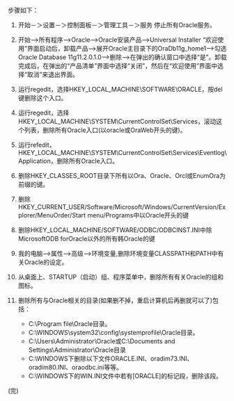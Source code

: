 
步骤如下：

1. 开始－＞设置－＞控制面板－＞管理工具－＞服务 停止所有Oracle服务。

2. 开始–>所有程序–>Oracle–>Oracle安装产品–>Universal Installer 
“欢迎使用”界面启动后，卸载产品–>展开Oracle主目录下的OraDb11g_home1–>勾选Oracle Database 11g11.2.0.1.0–>删除–>在弹出的确认窗口中选择“是”。卸载完成后，在弹出的“产品清单”界面中选择“关闭”，然后在“欢迎使用”界面中选择“取消”来退出界面。

3. 运行regedit，选择HKEY_LOCAL_MACHINE\SOFTWARE\ORACLE，按del键删除这个入口。

4. 运行regedit，选择HKEY_LOCAL_MACHINE\SYSTEM\CurrentControlSet\Services，滚动这个列表，删除所有Oracle入口(以oracle或OraWeb开头的键)。

5. 运行refedit，HKEY_LOCAL_MACHINE\SYSTEM\CurrentControlSet\Services\Eventlog\Application，删除所有Oracle入口。

6. 删除HKEY_CLASSES_ROOT目录下所有以Ora、Oracle、Orcl或EnumOra为前缀的键。

7. 删除HKEY_CURRENT_USER/Software/Microsoft/Windows/CurrentVersion/Explorer/MenuOrder/Start menu/Programs中以Oracle开头的键

8. 删除HKEY_LOCAL_MACHINE/SOFTWARE/ODBC/ODBCINST.INI中除MicrosoftODB forOracle以外的所有韩Oracle的键

9. 我的电脑-->属性-->高级-->环境变量,删除环境变量CLASSPATH和PATH中有关Oracle的设定。

10. 从桌面上、STARTUP（启动）组、程序菜单中，删除所有有关Oracle的组和图标。

11. 删除所有与Oracle相关的目录(如果删不掉，重启计算机后再删就可以了)包括：
    - C:\Program file\Oracle目录。
    - C:\WINDOWS\system32\config\systemprofile\Oracle目录。
    - C:\Users\Administrator\Oracle或C:\Documents and Settings\Administrator\Oracle目录
    - C:\WINDOWS下删除以下文件ORACLE.INI、oradim73.INI、oradim80.INI、oraodbc.ini等等。
    - C:\WINDOWS下的WIN.INI文件中若有[ORACLE]的标记段，删除该段。

(完)